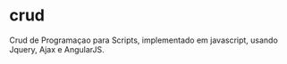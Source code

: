 # crud
Crud de Programaçao para Scripts, implementado em javascript, usando Jquery, Ajax e AngularJS.

